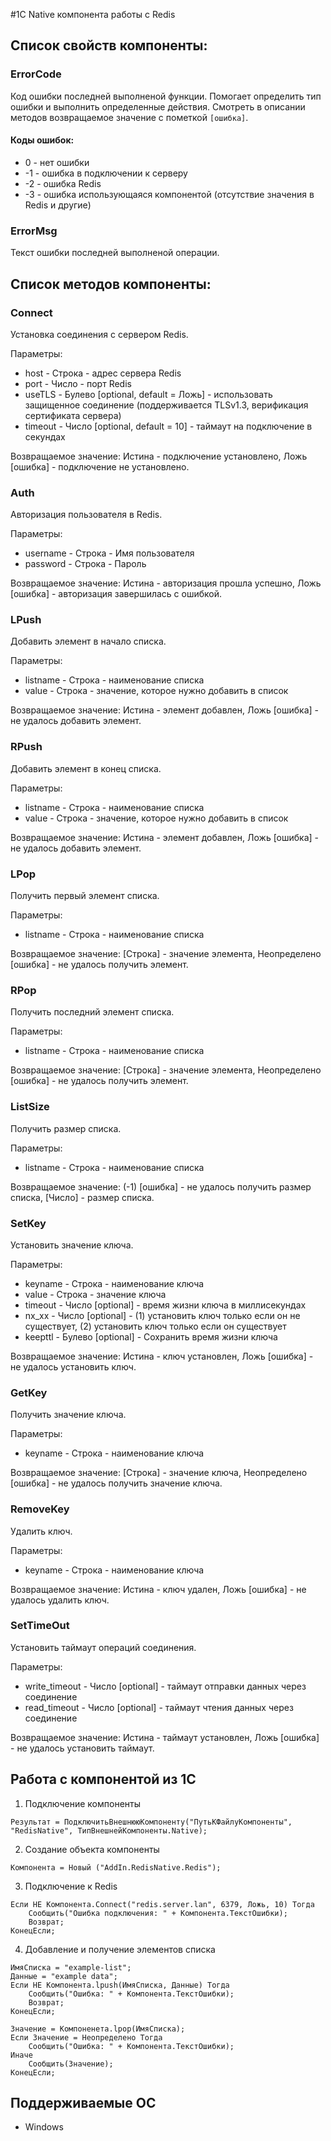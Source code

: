 #1С Native компонента работы с Redis
## Список свойств компоненты:
### ErrorCode
Код ошибки последней выполненой функции. Помогает определить тип ошибки и выполнить определенные действия.
Смотреть в описании методов возвращаемое значение с пометкой ```[ошибка]```. 
#### Коды ошибок:
- 0 - нет ошибки
- -1 - ошибка в подключении к серверу
- -2 - ошибка Redis
- -3 - ошибка использующаяся компонентой (отсутствие значения в Redis и другие)

### ErrorMsg
Текст ошибки последней выполненой операции.

## Список методов компоненты:
### Connect
Установка соединения с сервером Redis.

Параметры:
- host - Строка - адрес сервера Redis
- port - Число - порт Redis
- useTLS - Булево [optional, default = Ложь] - использовать защищенное соединение (поддерживается TLSv1.3, верификация сертификата сервера)
- timeout - Число [optional, default = 10] - таймаут на подключение в секундах

Возвращаемое значение: Истина - подключение установлено, Ложь [ошибка] - подключение не установлено.

### Auth
Авторизация пользователя в Redis.

Параметры:
- username - Строка - Имя пользователя
- password - Строка - Пароль

Возвращаемое значение: Истина - авторизация прошла успешно, Ложь [ошибка] - авторизация завершилась с ошибкой.

### LPush
Добавить элемент в начало списка.

Параметры:
- listname - Строка - наименование списка
- value - Строка - значение, которое нужно добавить в список

Возвращаемое значение: Истина - элемент добавлен, Ложь [ошибка] - не удалось добавить элемент.

### RPush
Добавить элемент в конец списка.

Параметры:
- listname - Строка - наименование списка
- value - Строка - значение, которое нужно добавить в список

Возвращаемое значение: Истина - элемент добавлен, Ложь [ошибка] - не удалось добавить элемент.

### LPop
Получить первый элемент списка.

Параметры:
- listname - Строка - наименование списка

Возвращаемое значение: [Строка] - значение элемента, Неопределено [ошибка] - не удалось получить элемент.

### RPop
Получить последний элемент списка.

Параметры:
- listname - Строка - наименование списка

Возвращаемое значение: [Строка] - значение элемента, Неопределено [ошибка] - не удалось получить элемент.

### ListSize
Получить размер списка.

Параметры:
- listname - Строка - наименование списка

Возвращаемое значение: (-1) [ошибка] - не удалось получить размер списка, [Число] - размер списка.

### SetKey
Установить значение ключа.

Параметры:
- keyname - Строка - наименование ключа
- value - Строка - значение ключа
- timeout - Число [optional] - время жизни ключа в миллисекундах
- nx_xx - Число [optional] - (1) установить ключ только если он не существует, (2) установить ключ только если он существует
- keepttl - Булево [optional] - Сохранить время жизни ключа

Возвращаемое значение: Истина - ключ установлен, Ложь [ошибка] - не удалось установить ключ.

### GetKey
Получить значение ключа.

Параметры:
- keyname - Строка - наименование ключа

Возвращаемое значение: [Строка] - значение ключа, Неопределено [ошибка] - не удалось получить значение ключа.

### RemoveKey
Удалить ключ.

Параметры:
- keyname - Строка - наименование ключа

Возвращаемое значение: Истина - ключ удален, Ложь [ошибка] - не удалось удалить ключ.

### SetTimeOut
Установить таймаут операций соединения.

Параметры:
- write_timeout - Число [optional] - таймаут отправки данных через соединение
- read_timeout - Число [optional] - таймаут чтения данных через соединение

Возвращаемое значение: Истина - таймаут установлен, Ложь [ошибка] - не удалось установить таймаут.

## Работа с компонентой из 1С
1. Подключение компоненты
```bsl
Результат = ПодключитьВнешнююКомпоненту("ПутьКФайлуКомпоненты", "RedisNative", ТипВнешнейКомпоненты.Native);
```
2. Создание объекта компоненты
```bsl
Компонента = Новый ("AddIn.RedisNative.Redis");
```
3. Подключение к Redis
```bsl
Если НЕ Компонента.Connect("redis.server.lan", 6379, Ложь, 10) Тогда
    Сообщить("Ошибка подключения: " + Компонента.ТекстОшибки);
    Возврат;
КонецЕсли;
```
4. Добавление и получение элементов списка
```bsl
ИмяСписка = "example-list";
Данные = "example data";
Если НЕ Компонента.lpush(ИмяСписка, Данные) Тогда
    Сообщить("Ошибка: " + Компонента.ТекстОшибки);
    Возврат;
КонецЕсли;

Значение = Компоненета.lpop(ИмяСписка);
Если Значение = Неопределено Тогда
    Сообщить("Ошибка: " + Компонента.ТекстОшибки);
Иначе
    Сообщить(Значение);
КонецЕсли;
```

## Поддерживаемые ОС
- Windows